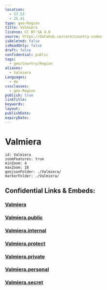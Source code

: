 ```yaml
---
location:
  - 57.53
  - 25.41
type: geo-Region
title: Valmiera
license: CC BY-SA 4.0
source: https://datahub.io/core/country-codes
isDeleted: false
isReadOnly: false
draft: false
confidential: public
tags:
  - geo/Country/Region
aliases:
  - Valmiera
Languages:
  - de
cssclasses:
  - geo-Region
publish: true
linkTitle:
keywords:
layout:
publishDate:
expiryDate:
---
```


# Valmiera

```leaflet
id: Valmiera
zoomFeatures: true 
minZoom: 4 
maxZoom: 18
geojsonFolder: ./Valmiera/
markerFolder: ./Valmiera/
```


## Confidential Links & Embeds: 

### [Valmiera](/_Standards/Earth/Continent/Europe/Europe~North/Latvia/Regions~Latvia/Vidzeme/counties~Vidzeme/Valmiera.md) 

### [Valmiera.public](/_public/Earth/Continent/Europe/Europe~North/Latvia/Regions~Latvia/Vidzeme/counties~Vidzeme/Valmiera.public.md) 

### [Valmiera.internal](/_internal/Earth/Continent/Europe/Europe~North/Latvia/Regions~Latvia/Vidzeme/counties~Vidzeme/Valmiera.internal.md) 

### [Valmiera.protect](/_protect/Earth/Continent/Europe/Europe~North/Latvia/Regions~Latvia/Vidzeme/counties~Vidzeme/Valmiera.protect.md) 

### [Valmiera.private](/_private/Earth/Continent/Europe/Europe~North/Latvia/Regions~Latvia/Vidzeme/counties~Vidzeme/Valmiera.private.md) 

### [Valmiera.personal](/_personal/Earth/Continent/Europe/Europe~North/Latvia/Regions~Latvia/Vidzeme/counties~Vidzeme/Valmiera.personal.md) 

### [Valmiera.secret](/_secret/Earth/Continent/Europe/Europe~North/Latvia/Regions~Latvia/Vidzeme/counties~Vidzeme/Valmiera.secret.md)


